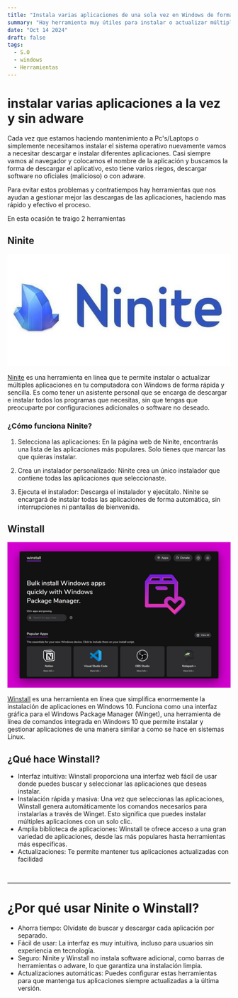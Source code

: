 ```yaml
---
title: "Instala varias aplicaciones de una sola vez en Windows de forma segura"
summary: "Hay herramienta muy útiles para instalar o actualizar múltiples aplicaciones en Windows de forma rápida y sencilla"
date: "Oct 14 2024"
draft: false
tags:
  - S.O
  - windows
  - Herramientas
---
```


# instalar varias aplicaciones a la vez y sin adware

Cada vez que estamos haciendo mantenimiento a Pc's/Laptops o simplemente necesitamos instalar el sistema operativo nuevamente vamos a necesitar descargar e instalar diferentes aplicaciones. Casi siempre vamos al navegador y colocamos el nombre de la aplicación y buscamos la forma de descargar el aplicativo, esto tiene varios riegos, descargar software no oficiales (malicioso) o con adware.

Para evitar estos problemas y contratiempos hay herramientas que nos ayudan a gestionar mejor las descargas de las aplicaciones, haciendo mas rápido y efectivo el proceso.

En esta ocasión te traigo 2 herramientas

## Ninite

![ninite](ninite.jpg)

<a href="https://ninite.com/" target="_blank">Ninite</a> es una herramienta en línea que te permite instalar o actualizar múltiples aplicaciones en tu computadora con Windows de forma rápida y sencilla. Es como tener un asistente personal que se encarga de descargar e instalar todos los programas que necesitas, sin que tengas que preocuparte por configuraciones adicionales o software no deseado.

### ¿Cómo funciona Ninite?

1. Selecciona las aplicaciones: En la página web de Ninite, encontrarás una lista de las aplicaciones más populares. Solo tienes que marcar las que quieras instalar.

2. Crea un instalador personalizado: Ninite crea un único instalador que contiene todas las aplicaciones que seleccionaste.

3. Ejecuta el instalador: Descarga el instalador y ejecútalo. Ninite se encargará de instalar todas las aplicaciones de forma automática, sin interrupciones ni pantallas de bienvenida.

## Winstall

![Winstall](winstall.jpg)

<a href="https://winstall.app/" target="_blank">Winstall</a> es una herramienta en línea que simplifica enormemente la instalación de aplicaciones en Windows 10. Funciona como una interfaz gráfica para el Windows Package Manager (Winget), una herramienta de línea de comandos integrada en Windows 10 que permite instalar y gestionar aplicaciones de una manera similar a como se hace en sistemas Linux.

## ¿Qué hace Winstall?

- Interfaz intuitiva: Winstall proporciona una interfaz web fácil de usar donde puedes buscar y seleccionar las aplicaciones que deseas instalar.
- Instalación rápida y masiva: Una vez que seleccionas las aplicaciones, Winstall genera automáticamente los comandos necesarios para instalarlas a través de Winget. Esto significa que puedes instalar múltiples aplicaciones con un solo clic.
- Amplia biblioteca de aplicaciones: Winstall te ofrece acceso a una gran variedad de aplicaciones, desde las más populares hasta herramientas más específicas.
- Actualizaciones: Te permite mantener tus aplicaciones actualizadas con facilidad

<br/>

---

# ¿Por qué usar Ninite o Winstall?

- Ahorra tiempo: Olvídate de buscar y descargar cada aplicación por separado.
- Fácil de usar: La interfaz es muy intuitiva, incluso para usuarios sin experiencia en tecnología.
- Seguro: Ninite y Winstall no instala software adicional, como barras de herramientas o adware, lo que garantiza una instalación limpia.
- Actualizaciones automáticas: Puedes configurar estas herramientas para que mantenga tus aplicaciones siempre actualizadas a la última versión.

